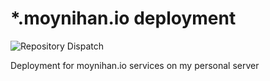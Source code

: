 # \*.moynihan.io deployment

![Repository Dispatch](https://github.com/ericm/deploy/workflows/Repository%20Dispatch/badge.svg)

Deployment for moynihan.io services on my personal server
